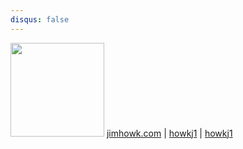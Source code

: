 ```yaml
---
disqus: false
---
```


[<img src="../journal/images/avatar.png" width="150">](https://howkj1.github.io/journal/)
  [jimhowk.com](http://www.jimhowk.com)
| [<i class="fa fa-github"  aria-hidden="true"></i>howkj1](https://github.com/howkj1/journal)
| [<i class="fa fa-twitter" aria-hidden="true"></i> howkj1](https://twitter.com/howkj1)
